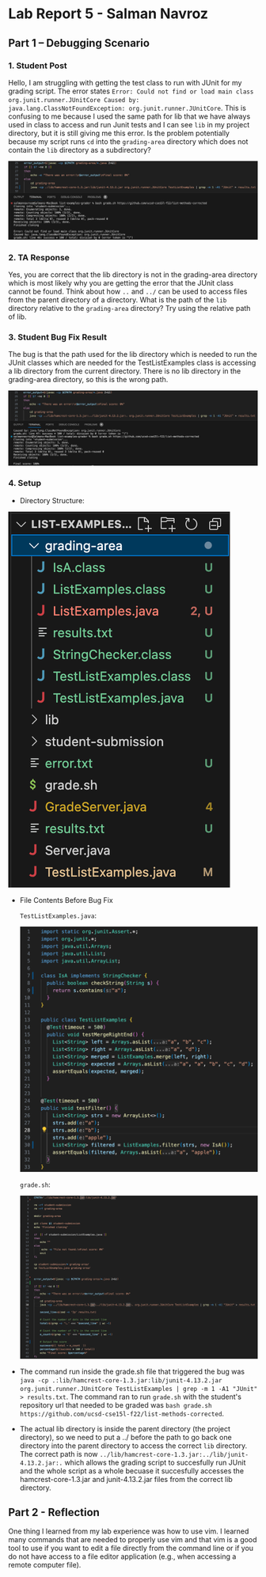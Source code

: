 # Lab Report 5 - Salman Navroz 

## Part 1 – Debugging Scenario

### 1. Student Post

Hello, I am struggling with getting the test class to run with JUnit for my grading script. The error states `Error: Could not find or load main class org.junit.runner.JUnitCore
Caused by: java.lang.ClassNotFoundException: org.junit.runner.JUnitCore`. This is confusing to me because I used the same path for lib that we have always used in class to access and run Junit tests and I can see `lib` in my project directory, but it is still giving me this error. Is the problem potentially because my script runs `cd` into the `grading-area` directory which does not contain the `lib` directory as a subdirectory?

![Image](StudentG.png)

### 2. TA Response

Yes, you are correct that the lib directory is not in the grading-area directory which is most likely why you are getting the error that the JUnit class cannot be found. Think about how `..` and `../` can be used to access files from the parent directory of a directory. What is the path of the `lib` directory relative to the `grading-area` directory? Try using the relative path of lib.

### 3. Student Bug Fix Result

The bug is that the path used for the lib directory which is needed to run the JUnit classes which are needed for the TestListExamples class is accessing a lib directory from the current directory. There is no lib directory in the grading-area directory, so this is the wrong path. 

![Image](StudentB.png)

### 4. Setup

- Directory Structure:

![Image](DRCT.png)

- File Contents Before Bug Fix

  `TestListExamples.java`:

  ![Image](TLE.png)

  `grade.sh`:

  ![Image](GRD.png)

- The command run inside the grade.sh file that triggered the bug was `java -cp .:lib/hamcrest-core-1.3.jar:lib/junit-4.13.2.jar org.junit.runner.JUnitCore TestListExamples | grep -m 1 -A1 "JUnit" > results.txt`. The command ran to run `grade.sh` with the student's repository url that needed to be graded was `bash grade.sh https://github.com/ucsd-cse15l-f22/list-methods-corrected`.
 
- The actual lib directory is inside the parent directory (the project directory), so we need to put a ../ before the path to go back one directory into the parent directory to access the correct `lib` directory. The correct path is now `../lib/hamcrest-core-1.3.jar:../lib/junit-4.13.2.jar:.` which allows the grading script to succesfully run JUnit and the whole script as a whole becuase it succesfully accesses the hamcrest-core-1.3.jar and junit-4.13.2.jar files from the correct lib directory.  

## Part 2 - Reflection

One thing I learned from my lab experience was how to use vim. I learned many commands that are needed to properly use vim and that vim is a good tool to use if you want to edit a file directly from the command line or if you do not have access to a file editor application (e.g., when accessing a remote computer file).

